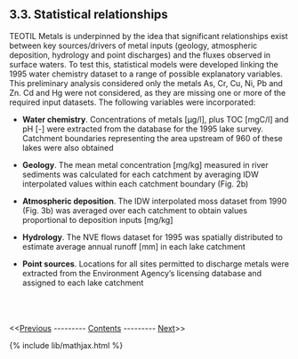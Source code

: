 ## 3.3. Statistical relationships

TEOTIL Metals is underpinned by the idea that significant relationships exist between key sources/drivers of metal inputs (geology, atmospheric deposition, hydrology and point discharges) and the fluxes observed in surface waters. To test this, statistical models were developed linking the 1995 water chemistry dataset to a range of possible explanatory variables. This preliminary analysis considered only the metals As, Cr, Cu, Ni, Pb and Zn. Cd and Hg were not considered, as they are missing one or more of the required input datasets. The following variables were incorporated:

 * **Water chemistry**. Concentrations of metals [μg/l], plus TOC [mgC/l] and pH [-] were extracted from the database for the 1995 lake survey. Catchment boundaries representing the area upstream of 960 of these lakes were also obtained

 * **Geology**. The mean metal concentration [mg/kg] measured in river sediments was calculated for each catchment by averaging IDW interpolated values within each catchment boundary (Fig. 2b)

 * **Atmospheric deposition**. The IDW interpolated moss dataset from 1990 (Fig. 3b) was averaged over each catchment to obtain values proportional to deposition inputs [mg/kg]

 * **Hydrology**. The NVE flows dataset for 1995 was spatially distributed to estimate average annual runoff [mm] in each lake catchment

 * **Point sources**. Locations for all sites permitted to discharge metals were extracted from the Environment Agency’s licensing database and assigned to each lake catchment

\
\
\
<<[Previous](05_retention.html) --------- [Contents](00_intro_and_toc.html) --------- [Next]()>>

{% include lib/mathjax.html %}